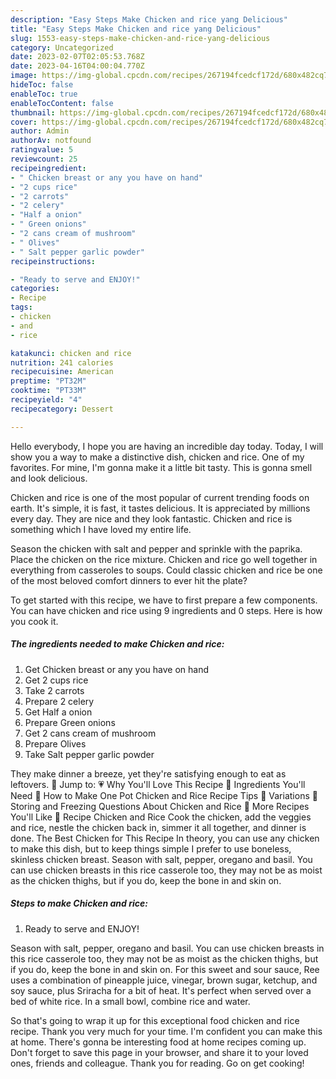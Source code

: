 ```yaml
---
description: "Easy Steps Make Chicken and rice yang Delicious"
title: "Easy Steps Make Chicken and rice yang Delicious"
slug: 1553-easy-steps-make-chicken-and-rice-yang-delicious
category: Uncategorized
date: 2023-02-07T02:05:53.768Z
date: 2023-04-16T04:00:04.770Z
image: https://img-global.cpcdn.com/recipes/267194fcedcf172d/680x482cq70/chicken-and-rice-recipe-main-photo.jpg
hideToc: false
enableToc: true
enableTocContent: false
thumbnail: https://img-global.cpcdn.com/recipes/267194fcedcf172d/680x482cq70/chicken-and-rice-recipe-main-photo.jpg
cover: https://img-global.cpcdn.com/recipes/267194fcedcf172d/680x482cq70/chicken-and-rice-recipe-main-photo.jpg
author: Admin
authorAv: notfound
ratingvalue: 5
reviewcount: 25
recipeingredient:
- " Chicken breast or any you have on hand"
- "2 cups rice"
- "2 carrots"
- "2 celery"
- "Half a onion"
- " Green onions"
- "2 cans cream of mushroom"
- " Olives"
- " Salt pepper garlic powder"
recipeinstructions:

- "Ready to serve and ENJOY!"
categories:
- Recipe
tags:
- chicken
- and
- rice

katakunci: chicken and rice 
nutrition: 241 calories
recipecuisine: American
preptime: "PT32M"
cooktime: "PT33M"
recipeyield: "4"
recipecategory: Dessert

---
```



Hello everybody, I hope you are having an incredible day today. Today, I will show you a way to make a distinctive dish, chicken and rice. One of my favorites. For mine, I'm gonna make it a little bit tasty. This is gonna smell and look delicious.

Chicken and rice is one of the most popular of current trending foods on earth. It's simple, it is fast, it tastes delicious. It is appreciated by millions every day. They are nice and they look fantastic. Chicken and rice is something which I have loved my entire life.

Season the chicken with salt and pepper and sprinkle with the paprika. Place the chicken on the rice mixture. Chicken and rice go well together in everything from casseroles to soups. Could classic chicken and rice be one of the most beloved comfort dinners to ever hit the plate?


To get started with this recipe, we have to first prepare a few components. You can have chicken and rice using 9 ingredients and 0 steps. Here is how you cook it.

<!--inarticleads1-->

##### The ingredients needed to make Chicken and rice:

1. Get  Chicken breast or any you have on hand
1. Get 2 cups rice
1. Take 2 carrots
1. Prepare 2 celery
1. Get Half a onion
1. Prepare  Green onions
1. Get 2 cans cream of mushroom
1. Prepare  Olives
1. Take  Salt pepper garlic powder


They make dinner a breeze, yet they&#39;re satisfying enough to eat as leftovers. 🔽 Jump to: 💗 Why You&#39;ll Love This Recipe 🥘 Ingredients You&#39;ll Need 🔪 How to Make One Pot Chicken and Rice Recipe Tips 🔀 Variations 🍚 Storing and Freezing Questions About Chicken and Rice 🧾 More Recipes You&#39;ll Like 📖 Recipe Chicken and Rice Cook the chicken, add the veggies and rice, nestle the chicken back in, simmer it all together, and dinner is done. The Best Chicken for This Recipe In theory, you can use any chicken to make this dish, but to keep things simple I prefer to use boneless, skinless chicken breast. Season with salt, pepper, oregano and basil. You can use chicken breasts in this rice casserole too, they may not be as moist as the chicken thighs, but if you do, keep the bone in and skin on. 

<!--inarticleads2-->

##### Steps to make Chicken and rice:


1. Ready to serve and ENJOY!

Season with salt, pepper, oregano and basil. You can use chicken breasts in this rice casserole too, they may not be as moist as the chicken thighs, but if you do, keep the bone in and skin on. For this sweet and sour sauce, Ree uses a combination of pineapple juice, vinegar, brown sugar, ketchup, and soy sauce, plus Sriracha for a bit of heat. It&#39;s perfect when served over a bed of white rice. In a small bowl, combine rice and water. 

So that's going to wrap it up for this exceptional food chicken and rice recipe. Thank you very much for your time. I'm confident you can make this at home. There's gonna be interesting food at home recipes coming up. Don't forget to save this page in your browser, and share it to your loved ones, friends and colleague. Thank you for reading. Go on get cooking!
